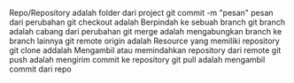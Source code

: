 Repo/Repository adalah folder dari project
git commit -m "pesan" pesan dari perubahan
git checkout adalah Berpindah ke sebuah branch
git branch adalah cabang dari perubahan
git merge adalah mengabungkan branch ke branch lainnya
git remote origin adalah Resource yang memiliki repository
git clone addalah Mengambil atau memindahkan repository dari remote
git push adalah mengirim commit ke repository
git pull adalah mengambil commit dari repo

